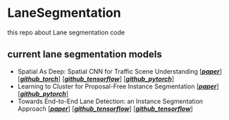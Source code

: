 # LaneSegmentation
this repo about Lane segmentation code

## current lane segmentation models
- Spatial As Deep: Spatial CNN for Traffic Scene Understanding [[***paper***]](https://arxiv.org/pdf/1712.06080.pdf) [[***github_torch***]](https://github.com/XingangPan/SCNN) [[***github_tensorflow***]](https://github.com/cardwing/Codes-for-Lane-Detection) [[***github_pytorch***]](https://github.com/forlovess/SCNN-pytorch)
- Learning to Cluster for Proposal-Free Instance Segmentation [[***paper***]](https://arxiv.org/pdf/1803.06459.pdf)  [[***github_pytorch***]](https://github.com/GT-RIPL/L2C)
- Towards End-to-End Lane Detection: an Instance Segmentation Approach [[***paper***]](https://arxiv.org/pdf/1802.05591.pdf) [[***github_tensorflow***]](https://github.com/MaybeShewill-CV/lanenet-lane-detection)  [[***github_tensorflow***]](https://github.com/hq-jiang/instance-segmentation-with-discriminative-loss-tensorflow)

